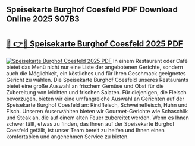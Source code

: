## Speisekarte Burghof Coesfeld PDF Download Online 2025 S07B3

# <h2><a href="http://gc8n2m.nevu.top/?p=Speisekarte+Burghof+Coesfeld">🔗 👉🔴 Speisekarte Burghof Coesfeld 2025 PDF</a></h2>

[![Speisekarte Burghof Coesfeld 2025 PDF](https://i.imgur.com/dBaPXMq.png)](http://gc8n2m.nevu.top/?p=Speisekarte+Burghof+Coesfeld)
In einem Restaurant oder Café bietet das Menü nicht nur eine Liste der angebotenen Gerichte, sondern auch die Möglichkeit, ein köstliches und für Ihren Geschmack geeignetes Gericht zu wählen. Die Speisekarte Burghof Coesfeld unseres Restaurants bietet eine große Auswahl an frischem Gemüse und Obst für die Zubereitung von leichten und frischen Salaten. Für diejenigen, die Fleisch bevorzugen, bieten wir eine umfangreiche Auswahl an Gerichten auf der Speisekarte Burghof Coesfeld an: Rindfleisch, Schweinefleisch, Huhn und Fisch. Unseren Auserwählten bieten wir Gourmet-Gerichte wie Schaschlik und Steak an, die auf einem alten Feuer zubereitet werden. Wenn es Ihnen schwer fällt, etwas zu finden, das Ihnen auf der Speisekarte Burghof Coesfeld gefällt, ist unser Team bereit zu helfen und Ihnen einen komfortablen und angenehmen Service zu bieten.
